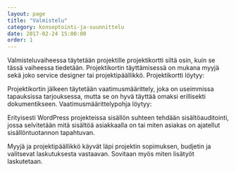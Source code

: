 ```yaml
---
layout: page
title: "Valmistelu"
category: konseptointi-ja-suunnittelu
date: 2017-02-24 15:00:00
order: 1
---
```


Valmisteluvaiheessa täytetään projektille projektikortti siltä osin, kuin se tässä vaiheessa tiedetään. Projektikortin täyttämisessä on mukana myyjä sekä joko service designer tai projektipäällikkö. Projektikortti löytyy:

Projektikortin jälkeen täytetään vaatimusmäärittely, joka on useimmissa tapauksissa tarjouksessa, mutta se on hyvä täyttää omaksi erillisekti dokumentikseen. Vaatimusmäärittelypohja löytyy:

Erityisesti WordPress  projekteissa sisällön suhteen tehdään sisältöauditointi, jossa selvitetään mitä sisältöä asiakkaalla on tai miten asiakas on ajatellut sisällöntuotannon tapahtuvan.

Myyjä ja projektipäällikkö käyvät läpi projektin sopimuksen, budjetin ja valitsevat laskutuksesta vastaavan. Sovitaan myös miten lisätyöt laskutetaan.
